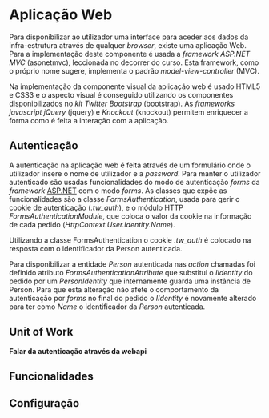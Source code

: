 Aplicação Web
=

Para disponibilizar ao utilizador uma interface para aceder aos dados da infra-estrutura através de qualquer *browser*, existe uma aplicação Web. Para a implementação deste componente é usada a *framework ASP.NET MVC* (aspnetmvc)<!---cite-->, leccionada no decorrer do curso. Esta framework, como o próprio nome sugere, implementa o padrão *model-view-controller* (MVC).

Na implementação da componente visual da aplicação web é usado HTML5 e CSS3 e o aspecto visual é conseguido utilizando os componentes disponibilizados no *kit Twitter Bootstrap* (bootstrap)<!---cite-->. As *frameworks javascript jQuery* (jquery)<!---cite--> e *Knockout* (knockout)<!---cite--> permitem enriquecer a forma como é feita a interação com a aplicação.

Autenticação
-

A autenticação na aplicação web é feita através de um formulário onde o utilizador insere o nome de utilizador e a *password*. 
Para manter o utilizador autenticado são usadas funcionalidades do modo de autenticação *forms* da *framework* [ASP.NET](http://asp.net)<!---dump--> com o modo *forms*. As classes que expõe as funcionalidades são a classe *FormsAuthentication*, usada para gerir o cookie de autenticação (*.tw_auth*), e o módulo HTTP *FormsAuthenticationModule*, que coloca o valor da cookie na informação de cada pedido (*HttpContext.User.Identity.Name*). 

Utilizando a classe FormsAuthentication o cookie *.tw_auth* é colocado na resposta com o identificador da Person autenticada. 

Para disponibilizar a entidade *Person* autenticada nas *action* chamadas foi definido atributo *FormsAuthenticationAttribute* que substitui o *IIdentity* do pedido por um *PersonIdentity* que internamente guarda uma instância de Person. Para que esta alteração não afete o comportamento da autenticação por *forms* no final do pedido o *IIdentity* é novamente alterado para ter como *Name* o identificador da *Person* autenticada.

Unit of Work
-

**Falar da autenticação através da webapi**

Funcionalidades
-

Configuração
-
